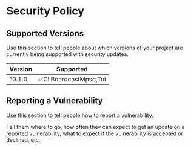 # Security Policy

## Supported Versions

Use this section to tell people about which versions of your project are
currently being supported with security updates.

| Version | Supported                              |
| ------- | -------------------------------------- |
| ^0.1.0   | :white_check_mark:CliBoardcastMpsc,Tui |

## Reporting a Vulnerability

Use this section to tell people how to report a vulnerability.

Tell them where to go, how often they can expect to get an update on a
reported vulnerability, what to expect if the vulnerability is accepted or
declined, etc.
